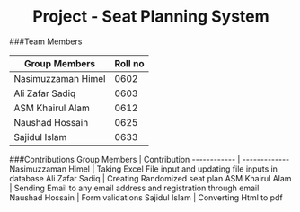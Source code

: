 <div><center><h1>Project - Seat Planning System</h1></center></div>

###Team Members

Group Members | Roll no
------------ | -------------
Nasimuzzaman Himel | 0602
Ali Zafar Sadiq | 0603
ASM Khairul Alam | 0612
Naushad Hossain | 0625
Sajidul Islam | 0633

###Contributions
Group Members | Contribution
------------ | -------------
Nasimuzzaman Himel | Taking Excel File input and updating file inputs in database
Ali Zafar Sadiq | Creating Randomized seat plan
ASM Khairul Alam | Sending Email to any email address and registration through email
Naushad Hossain | Form validations
Sajidul Islam | Converting Html to pdf

